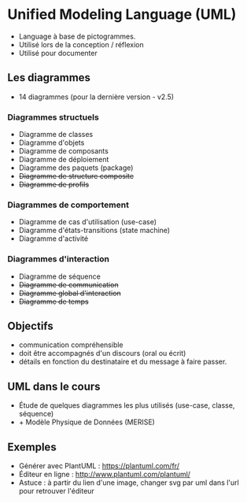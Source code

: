 # Unified Modeling Language (UML)

* Language à base de pictogrammes.
* Utilisé lors de la conception / réflexion
* Utilisé pour documenter

## Les diagrammes

* 14 diagrammes (pour la dernière version - v2.5)

### Diagrammes structuels

* Diagramme de classes
* Diagramme d'objets
* Diagramme de composants
* Diagramme de déploiement
* Diagramme des paquets (package)
* ~~Diagramme de structure composite~~
* ~~Diagramme de profils~~

### Diagrammes de comportement

* Diagramme de cas d'utilisation (use-case)
* Diagramme d'états-transitions (state machine)
* Diagramme d'activité

### Diagrammes d'interaction

* Diagramme de séquence
* ~~Diagramme de communication~~
* ~~Diagramme global d'interaction~~
* ~~Diagramme de temps~~

## Objectifs

* communication compréhensible
* doit être accompagnés d'un discours (oral ou écrit)
* détails en fonction du destinataire et du message à faire passer.

## UML dans le cours

* Étude de quelques diagrammes les plus utilisés (use-case, classe, séquence)
* \+ Modèle Physique de Données (MERISE)

## Exemples

* Générer avec PlantUML : https://plantuml.com/fr/
* Éditeur en ligne : http://www.plantuml.com/plantuml/
* Astuce : à partir du lien d'une image, changer svg par uml dans l'url pour retrouver l'éditeur

